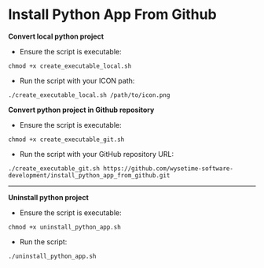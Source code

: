 # Install Python App From Github


**Convert local python project**

- Ensure the script is executable:

```
chmod +x create_executable_local.sh
```

- Run the script with your ICON path:

```
./create_executable_local.sh /path/to/icon.png
```

**Convert python project in Github repository**

- Ensure the script is executable:

```
chmod +x create_executable_git.sh
```

- Run the script with your GitHub repository URL:

```
./create_executable_git.sh https://github.com/wysetime-software-development/install_python_app_from_github.git
```
---

**Uninstall python project**

- Ensure the script is executable:

```
chmod +x uninstall_python_app.sh
```

- Run the script:

```
./uninstall_python_app.sh
```
